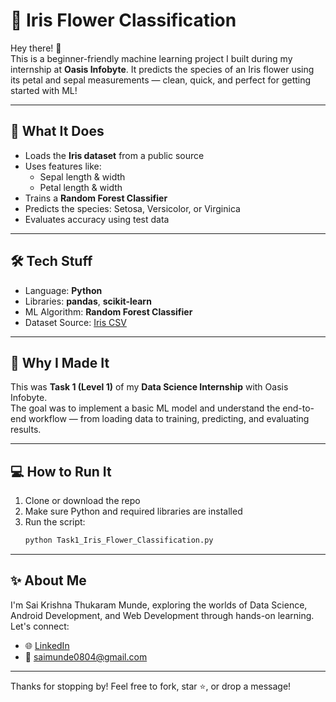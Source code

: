 # 🌸 Iris Flower Classification

Hey there! 👋  
This is a beginner-friendly machine learning project I built during my internship at **Oasis Infobyte**. It predicts the species of an Iris flower using its petal and sepal measurements — clean, quick, and perfect for getting started with ML!

---

## 🚀 What It Does

- Loads the **Iris dataset** from a public source  
- Uses features like:
  - Sepal length & width  
  - Petal length & width  
- Trains a **Random Forest Classifier**  
- Predicts the species: Setosa, Versicolor, or Virginica  
- Evaluates accuracy using test data

---

## 🛠️ Tech Stuff

- Language: **Python**
- Libraries: **pandas**, **scikit-learn**
- ML Algorithm: **Random Forest Classifier**
- Dataset Source: [Iris CSV](https://raw.githubusercontent.com/amankharwal/Website-data/master/IRIS.csv)

---

## 🎯 Why I Made It

This was **Task 1 (Level 1)** of my **Data Science Internship** with Oasis Infobyte.  
The goal was to implement a basic ML model and understand the end-to-end workflow — from loading data to training, predicting, and evaluating results.

---

## 💻 How to Run It

1. Clone or download the repo  
2. Make sure Python and required libraries are installed  
3. Run the script:
   ```bash
   python Task1_Iris_Flower_Classification.py

---

## ✨ About Me

  I'm Sai Krishna Thukaram Munde, exploring the worlds of Data Science, Android Development, and Web Development through hands-on learning.
Let's connect:

- 🌐 [LinkedIn](https://www.linkedin.com/in/sai-krishna-munde-164b6332a)  
- 📧 saimunde0804@gmail.com

---

Thanks for stopping by! Feel free to fork, star ⭐, or drop a message! 
